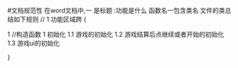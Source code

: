 #文档规范性
在word文档中,一 是标题 :功能是什么
函数名一包含类名
文件的类总结如下规则
// 1 功能区域跨
{
    
   1 //构造函数
   1 初始化
     1.1 游戏的初始化
     1.2 游戏结算后点继续或者开始的初始化
     1.3 游戏ui的初始化
   
}
